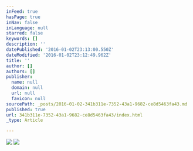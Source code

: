 ```yaml
---
inFeed: true
hasPage: true
inNav: false
inLanguage: null
starred: false
keywords: []
description: ''
datePublished: '2016-01-02T23:13:00.550Z'
dateModified: '2016-01-02T23:12:49.962Z'
title: ''
author: []
authors: []
publisher:
  name: null
  domain: null
  url: null
  favicon: null
sourcePath: _posts/2016-01-02-341b311e-7352-43a1-9682-ce8d5463fa43.md
published: true
url: 341b311e-7352-43a1-9682-ce8d5463fa43/index.html
_type: Article

---
```

![](https://the-grid-user-content.s3-us-west-2.amazonaws.com/91ddeb44-1c3d-4ce9-95dd-447907a16480.jpg)
![](https://the-grid-user-content.s3-us-west-2.amazonaws.com/a4826e0d-b41e-4c97-90ea-d15fb1aefaf8.jpg)